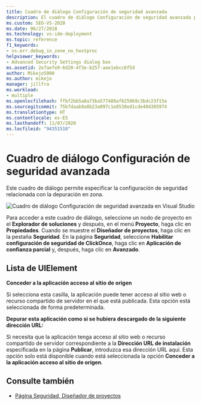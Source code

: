 ```yaml
---
title: Cuadro de diálogo Configuración de seguridad avanzada
description: El cuadro de diálogo Configuración de seguridad avanzada permite especificar la configuración de seguridad relacionada con la depuración en zona.
ms.custom: SEO-VS-2020
ms.date: 06/27/2018
ms.technology: vs-ide-deployment
ms.topic: reference
f1_keywords:
- vs.err.debug_in_zone_no_hostproc
helpviewer_keywords:
- Advanced Security Settings dialog box
ms.assetid: 2e7aefe9-6d20-4f3e-b257-aee1ebcc6f5d
author: Mikejo5000
ms.author: mikejo
manager: jillfra
ms.workload:
- multiple
ms.openlocfilehash: ffbf2bb5a8a73ba577489af825969c3bdc23f15e
ms.sourcegitcommit: 75bfdaab9a8b23a097c1e8538ed1cde404305974
ms.translationtype: HT
ms.contentlocale: es-ES
ms.lasthandoff: 11/07/2020
ms.locfileid: "94351510"
---
```

# <a name="advanced-security-settings-dialog-box"></a>Cuadro de diálogo Configuración de seguridad avanzada

Este cuadro de diálogo permite especificar la configuración de seguridad relacionada con la depuración en zona.

![Cuadro de diálogo Configuración de seguridad avanzada en Visual Studio](../media/advanced-security-settings.png)

Para acceder a este cuadro de diálogo, seleccione un nodo de proyecto en el **Explorador de soluciones** y después, en el menú **Proyecto**, haga clic en **Propiedades**. Cuando se muestre el **Diseñador de proyectos**, haga clic en la pestaña **Seguridad**. En la página **Seguridad**, seleccione **Habilitar configuración de seguridad de ClickOnce**, haga clic en **Aplicación de confianza parcial** y, después, haga clic en **Avanzado**.

## <a name="uielement-list"></a>Lista de UIElement

**Conceder a la aplicación acceso al sitio de origen**

Si selecciona esta casilla, la aplicación puede tener acceso al sitio web o recurso compartido de servidor en el que está publicada. Esta opción está seleccionada de forma predeterminada.

**Depurar esta aplicación como si se hubiera descargado de la siguiente dirección URL:**

Si necesita que la aplicación tenga acceso al sitio web o recurso compartido de servidor correspondiente a la **Dirección URL de instalación** especificada en la página **Publicar**, introduzca esa dirección URL aquí. Esta opción solo está disponible cuando está seleccionada la opción **Conceder a la aplicación acceso al sitio de origen**.

## <a name="see-also"></a>Consulte también

- [Página Seguridad, Diseñador de proyectos](../../ide/reference/security-page-project-designer.md)
